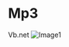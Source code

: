 # Mp3
Vb.net
![Image1](https://github.com/Gepzuu/Mp3/assets/92858147/0931f947-3b16-48da-b5ac-4af9479a5020)
